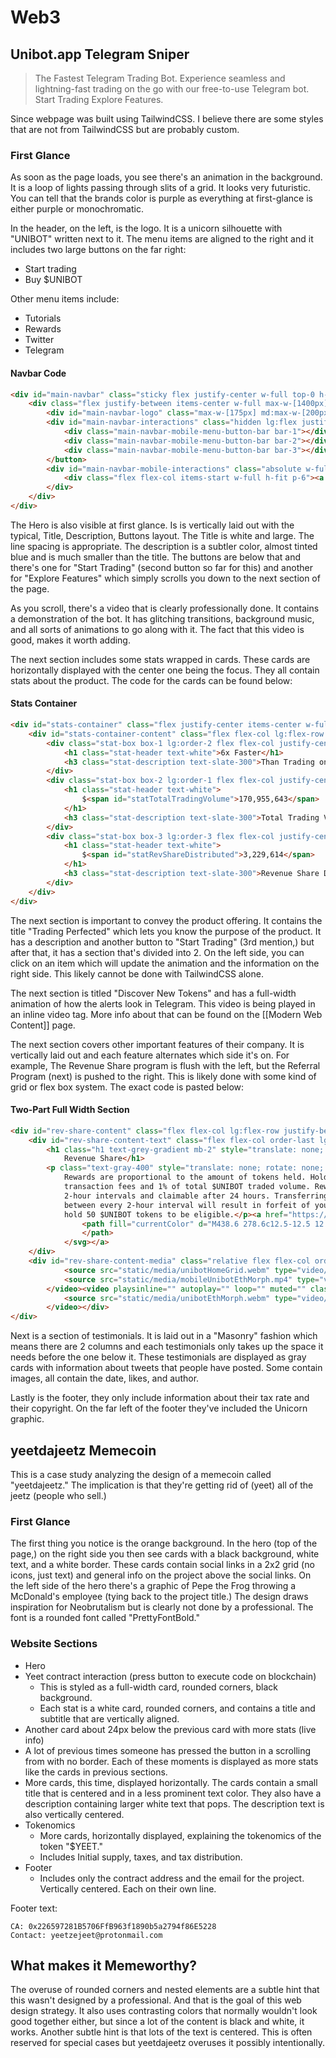 # Web3
## Unibot.app Telegram Sniper
> The Fastest Telegram Trading Bot. Experience seamless and lightning-fast trading on the go with our free-to-use Telegram bot. Start Trading Explore Features.

Since webpage was built using TailwindCSS. I believe there are some styles that are not from TailwindCSS but are probably custom.

### First Glance
As soon as the page loads, you see there's an animation in the background. It is a loop of lights passing through slits of a grid. It looks very futuristic. You can tell that the brands color is purple as everything at first-glance is either purple or monochromatic.

In the header, on the left, is the logo. It is a unicorn silhouette with "UNIBOT" written next to it. The menu items are aligned to the right and it includes two large buttons on the far right:
- Start trading
- Buy $UNIBOT

Other menu items include:
- Tutorials
- Rewards
- Twitter
- Telegram

#### Navbar Code
```html
<div id="main-navbar" class="sticky flex justify-center w-full top-0 h-[65px] z-50 transparent">
	<div class="flex justify-between items-center w-full max-w-[1400px]">
		<div id="main-navbar-logo" class="max-w-[175px] md:max-w-[200px] p-4"><img src="static/media/logo.png" alt="Unibot Logo"></div>
		<div id="main-navbar-interactions" class="hidden lg:flex justify-center items-center pe-3"><a href="https://www.youtube.com/playlist?list=PLW2nrgz37AeihOPYSDUIFqd4Z6tRvTz74" class="font-bold">Tutorials</a><a href="https://unibot.app/dashboard" target="_blank" rel="noopener noreferrer" class="font-bold">Rewards</a><a href="https://twitter.com/TeamUnibot" class="font-bold">Twitter</a><a href="https://t.me/unibotportal" class="font-bold">Telegram</a><a href="https://t.me/unibotsniper_bot" target="_blank" rel="noopener noreferrer" class="button-anchor font-medium">Start Trading</a><a href="https://app.uniswap.org/#/swap?inputCurrency=ETH&amp;outputCurrency=0xf819d9Cb1c2A819Fd991781A822dE3ca8607c3C9&amp;chain=mainnet" target="_blank" rel="noopener noreferrer" class="button-anchor purple-gradient font-medium">Buy $UNIBOT</a></div><button id="main-navbar-mobile-menu-button" class="lg:hidden w-[40px] h-[40px] me-4">
			<div class="main-navbar-mobile-menu-button-bar bar-1"></div>
			<div class="main-navbar-mobile-menu-button-bar bar-2"></div>
			<div class="main-navbar-mobile-menu-button-bar bar-3"></div>
		</button>
		<div id="main-navbar-mobile-interactions" class="absolute w-full overflow-hidden h-0 inset-0 bg-black mt-[65px] top-0">
			<div class="flex flex-col items-start w-full h-fit p-6"><a href="https://www.youtube.com/playlist?list=PLW2nrgz37AeihOPYSDUIFqd4Z6tRvTz74" class="font-bold text-anchor my-2">Tutorials</a><a href="https://unibot.app/dashboard" target="_blank" rel="noopener noreferrer" class="font-bold text-anchor my-2">Rewards</a><a href="https://twitter.com/TeamUnibot" class="font-bold text-anchor my-2">Twitter</a><a href="https://t.me/unibotportal" class="font-bold text-anchor my-2">Telegram</a><a href="https://t.me/unibotsniper_bot" target="_blank" rel="noopener noreferrer" class="button-anchor font-medium w-full my-2">Start Trading</a><a href="https://app.uniswap.org/#/swap?inputCurrency=ETH&amp;outputCurrency=0xf819d9Cb1c2A819Fd991781A822dE3ca8607c3C9&amp;chain=mainnet" target="_blank" rel="noopener noreferrer" class="button-anchor purple-gradient font-medium w-full my-2">Buy $UNIBOT</a></div>
		</div>
	</div>
</div>
```

The Hero is also visible at first glance. Is is vertically laid out with the typical, Title, Description, Buttons layout. The Title is white and large. The line spacing is appropriate. The description is a subtler color, almost tinted blue and is much smaller than the title. The buttons are below that and there's one for "Start Trading" (second button so far for this) and another for "Explore Features" which simply scrolls you down to the next section of the page.

As you scroll, there's a video that is clearly professionally done. It contains a demonstration of the bot. It has glitching transitions, background music, and all sorts of animations to go along with it. The fact that this video is good, makes it worth adding.

The next section includes some stats wrapped in cards. These cards are horizontally displayed with the center one being the focus. They all contain stats about the product. The code for the cards can be found below:

#### Stats Container
```html
<div id="stats-container" class="flex justify-center items-center w-full mb-24 md:mb-32 md:mt-16 lg:mt-32 rounded-[2.5rem]">
	<div id="stats-container-content" class="flex flex-col lg:flex-row justify-center items-center w-full max-w-[1600px]">
		<div class="stat-box box-1 lg:order-2 flex flex-col justify-center items-center w-full lg:w-1/4 h-fit bg-primary light-border p-5 rounded-3xl mx-3 my-3 py-8" style="translate: none; rotate: none; scale: none; transform: scale(1.2, 1.2); opacity: 1;">
			<h1 class="stat-header text-white">6x Faster</h1>
			<h3 class="stat-description text-slate-300">Than Trading on Uniswap</h3>
		</div>
		<div class="stat-box box-2 lg:order-1 flex flex-col justify-center items-center w-full lg:w-1/3 h-fit bg-primary light-border p-5 rounded-3xl mx-3 my-3 py-8" style="translate: none; rotate: none; scale: none; transform: scale(0.8, 0.8); opacity: 1;">
			<h1 class="stat-header text-white">
				$<span id="statTotalTradingVolume">170,955,643</span>
			</h1>
			<h3 class="stat-description text-slate-300">Total Trading Volume</h3>
		</div>
		<div class="stat-box box-3 lg:order-3 flex flex-col justify-center items-center w-full lg:w-1/3 h-fit bg-primary light-border p-5 rounded-3xl mx-3 my-3 py-8" style="translate: none; rotate: none; scale: none; transform: scale(0.8, 0.8); opacity: 1;">
			<h1 class="stat-header text-white">
				$<span id="statRevShareDistributed">3,229,614</span>
			</h1>
			<h3 class="stat-description text-slate-300">Revenue Share Distributed</h3>
		</div>
	</div>
</div>
```

The next section is important to convey the product offering. It contains the title "Trading Perfected" which lets you know the purpose of the product. It has a description and another button to "Start Trading" (3rd mention,) but after that, it has a section that's divided into 2. On the left side, you can click on an item which will update the animation and the information on the right side. This likely cannot be done with TailwindCSS alone.

The next section is titled "Discover New Tokens" and has a full-width animation of how the alerts look in Telegram. This video is being played in an inline video tag. More info about that can be found on the [[Modern Web Content]] page.

The next section covers other important features of their company. It is vertically laid out and each feature alternates which side it's on. For example, The Revenue Share program is flush with the left, but the Referral Program (next) is pushed to the right. This is likely done with some kind of grid or flex box system. The exact code is pasted below:

#### Two-Part Full Width Section
```html
<div id="rev-share-content" class="flex flex-col lg:flex-row justify-between w-full max-w-[1600px] px-6 md:px-24 xl:px-32">
	<div id="rev-share-content-text" class="flex flex-col order-last lg:order-first items-start w-full lg:w-1/2 lg:my-auto xl:mt-40 lg:pe-12">
		<h1 class="h1 text-grey-gradient mb-2" style="translate: none; rotate: none; scale: none; transform: translate(0px, 0px); opacity: 1;">
			Revenue Share</h1>
		<p class="text-gray-400" style="translate: none; rotate: none; scale: none; transform: translate(0px, 0px); opacity: 1;">
			Rewards are proportional to the amount of tokens held. Holders receive 40% of
			transaction fees and 1% of total $UNIBOT traded volume. Rewards are calculated in
			2-hour intervals and claimable after 24 hours. Transferring more than 200 tokens
			between every 2-hour interval will result in forfeit of your revenue share. Must
			hold 50 $UNIBOT tokens to be eligible.</p><a href="https://unibot.app/dashboard" class="text-anchor mt-4" style="opacity: 1;">Claim Rewards <svg aria-hidden="true" focusable="false" data-prefix="fas" data-icon="arrow-right" role="img" xmlns="http://www.w3.org/2000/svg" width="14px" height="16px" viewBox="0 0 448 512" class="ms-1">
				<path fill="currentColor" d="M438.6 278.6c12.5-12.5 12.5-32.8 0-45.3l-160-160c-12.5-12.5-32.8-12.5-45.3 0s-12.5 32.8 0 45.3L338.8 224 32 224c-17.7 0-32 14.3-32 32s14.3 32 32 32l306.7 0L233.4 393.4c-12.5 12.5-12.5 32.8 0 45.3s32.8 12.5 45.3 0l160-160z">
				</path>
			</svg></a>
	</div>
	<div id="rev-share-content-media" class="relative flex flex-col order-first lg:order-last w-full lg:w-1/2"><video playsinline="" autoplay="" loop="" muted="" class="w-full h-auto object-cover pointer-events-none" style="opacity: 1;">
			<source src="static/media/unibotHomeGrid.webm" type="video/webm">
			<source src="static/media/mobileUnibotEthMorph.mp4" type="video/mp4">
		</video><video playsinline="" autoplay="" loop="" muted="" class="absolute w-3/5 h-auto inset-0 m-auto object-cover pointer-events-none" style="opacity: 1;">
			<source src="static/media/unibotEthMorph.webm" type="video/webm">
		</video></div>
</div>
```

Next is a section of testimonials. It is laid out in a "Masonry" fashion which means there are 2 columns and each testimonials only takes up the space it needs before the one below it. These testimonials are displayed as gray cards with information about tweets that people have posted. Some contain images, all contain the date, likes, and author.

Lastly is the footer, they only include information about their tax rate and their copyright. On the far left of the footer they've included the Unicorn graphic.

## yeetdajeetz Memecoin
This is a case study analyzing the design of a memecoin called "yeetdajeetz." The implication is that they're getting rid of (yeet) all of the jeetz (people who sell.)
### First Glance
The first thing you notice is the orange background. In the hero (top of the page,) on the right side you then see cards with a black background, white text, and a white border. These cards contain social links in a 2x2 grid (no icons, just text) and general info on the project above the social links. On the left side of the hero there's a graphic of Pepe the Frog throwing a McDonald's employee (tying back to the project title.) The design draws inspiration for Neobrutalism but is clearly not done by a professional. The font is a rounded font called "PrettyFontBold."

### Website Sections
- Hero
- Yeet contract interaction (press button to execute code on blockchain)
	- This is styled as a full-width card, rounded corners, black background.
	- Each stat is a white card, rounded corners, and contains a title and subtitle that are vertically aligned.
- Another card about 24px below the previous card with more stats (live info)
- A lot of previous times someone has pressed the button in a scrolling from with no border. Each of these moments is displayed as more stats like the cards in previous sections.
- More cards, this time, displayed horizontally. The cards contain a small title that is centered and in a less prominent text color. They also have a description containing larger white text that pops. The description text is also vertically centered.
- Tokenomics
	- More cards, horizontally displayed, explaining the tokenomics of the token "$YEET."
	- Includes Initial supply, taxes, and tax distribution.
- Footer
	- Includes only the contract address and the email for the project. Vertically centered. Each on their own line.

Footer text:
```
CA: 0x226597281B5706FfB963f1890b5a2794f86E5228
Contact: yeetzejeet@protonmail.com
```
## What makes it Memeworthy?
The overuse of rounded corners and nested elements are a subtle hint that this wasn't designed by a professional. And that is the goal of this web design strategy. It also uses contrasting colors that normally wouldn't look good together either, but since a lot of the content is black and white, it works.
Another subtle hint is that lots of the text is centered. This is often reserved for special cases but yeetdajeetz overuses it possibly intentionally.